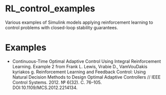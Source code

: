 # RL_control_examples
Various examples of Simulink models applying reinforcement learning to control problems with closed-loop stability guarantees.

# Examples
* Continuous-Time Optimal Adaptive Control Using Integral Reinforcement Learning. Example 2 from
Frank L. Lewis, Vrabie D., VamVouDakis kyriakos g. Reinforcement Learning and Feedback Control: Using Natural Decision Methods to Design Optimal Adaptive Controllers // IEEE Control Systems. 2012. № 6(32). С. 76–105. DOI:10.1109/MCS.2012.2214134.